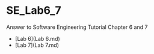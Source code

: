 # SE_Lab6_7
Answer to Software Engineering Tutorial Chapter 6 and 7

- [Lab 6](Lab 6.md)
- [Lab 7](Lab 7.md)
